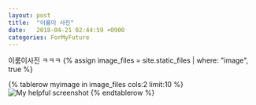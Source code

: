 ```yaml
---
layout: post
title:  "이룸이 사진"
date:   2018-04-21 02:44:59 +0900
categories: ForMyFuture
---
```


이룸이사진 ㅋㅋㅋ
{% assign image_files = site.static_files | where: "image", true %}
<table>
{% tablerow myimage in image_files cols:2 limit:10 %}
  <img src="{{ myimage.path | absolute_url }}" alt="My helpful screenshot">
{% endtablerow %}
</table>
